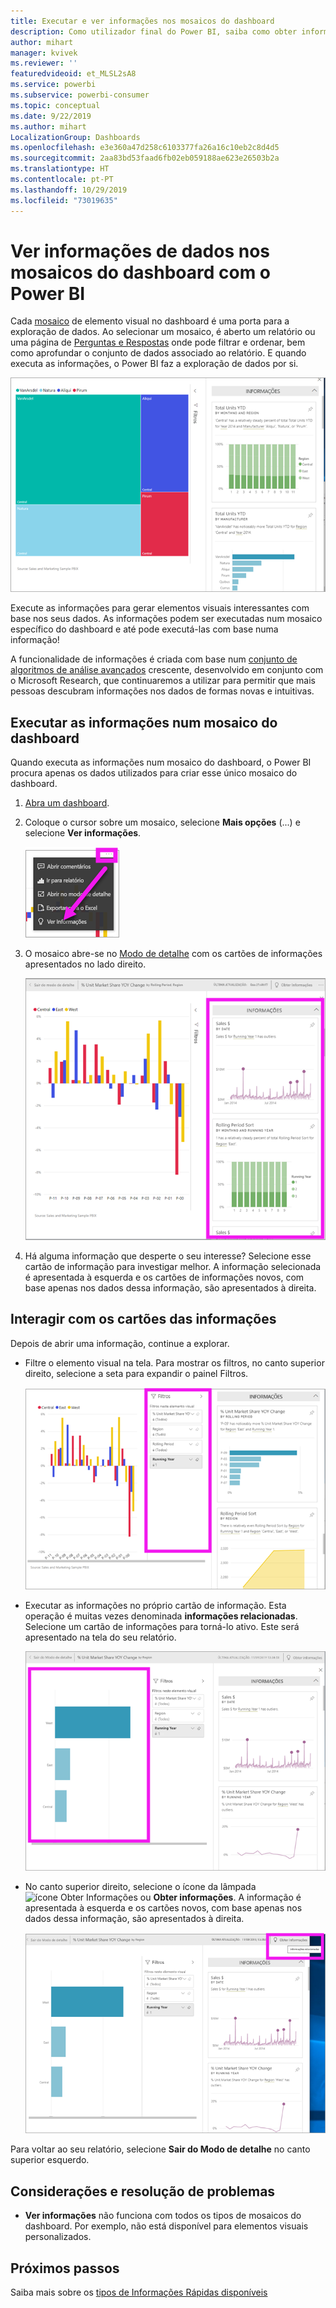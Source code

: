 ```yaml
---
title: Executar e ver informações nos mosaicos do dashboard
description: Como utilizador final do Power BI, saiba como obter informações sobre os mosaicos do dashboard.
author: mihart
manager: kvivek
ms.reviewer: ''
featuredvideoid: et_MLSL2sA8
ms.service: powerbi
ms.subservice: powerbi-consumer
ms.topic: conceptual
ms.date: 9/22/2019
ms.author: mihart
LocalizationGroup: Dashboards
ms.openlocfilehash: e3e360a47d258c6103377fa26a16c10eb2c8d4d5
ms.sourcegitcommit: 2aa83bd53faad6fb02eb059188ae623e26503b2a
ms.translationtype: HT
ms.contentlocale: pt-PT
ms.lasthandoff: 10/29/2019
ms.locfileid: "73019635"
---
```

# <a name="view-data-insights-on-dashboard-tiles-with-power-bi"></a>Ver informações de dados nos mosaicos do dashboard com o Power BI
Cada [mosaico](end-user-tiles.md) de elemento visual no dashboard é uma porta para a exploração de dados. Ao selecionar um mosaico, é aberto um relatório ou uma página de [Perguntas e Respostas](end-user-q-and-a.md) onde pode filtrar e ordenar, bem como aprofundar o conjunto de dados associado ao relatório. E quando executa as informações, o Power BI faz a exploração de dados por si.

![modo de menu de reticências](./media/end-user-insights/power-bi-insight.png)

Execute as informações para gerar elementos visuais interessantes com base nos seus dados. As informações podem ser executadas num mosaico específico do dashboard e até pode executá-las com base numa informação!

A funcionalidade de informações é criada com base num [conjunto de algoritmos de análise avançados](end-user-insight-types.md) crescente, desenvolvido em conjunto com o Microsoft Research, que continuaremos a utilizar para permitir que mais pessoas descubram informações nos dados de formas novas e intuitivas.

## <a name="run-insights-on-a-dashboard-tile"></a>Executar as informações num mosaico do dashboard
Quando executa as informações num mosaico do dashboard, o Power BI procura apenas os dados utilizados para criar esse único mosaico do dashboard. 

1. [Abra um dashboard](end-user-dashboards.md).
2. Coloque o cursor sobre um mosaico, selecione **Mais opções** (...) e selecione **Ver informações**. 

    ![modo de menu de reticências](./media/end-user-insights/power-bi-hovers.png)


3. O mosaico abre-se no [Modo de detalhe](end-user-focus.md) com os cartões de informações apresentados no lado direito.    
   
    ![Modo de detalhe](./media/end-user-insights/power-bi-insights-tile.png)    
4. Há alguma informação que desperte o seu interesse? Selecione esse cartão de informação para investigar melhor. A informação selecionada é apresentada à esquerda e os cartões de informações novos, com base apenas nos dados dessa informação, são apresentados à direita.    

 ## <a name="interact-with-the-insight-cards"></a>Interagir com os cartões das informações
Depois de abrir uma informação, continue a explorar.

   * Filtre o elemento visual na tela.  Para mostrar os filtros, no canto superior direito, selecione a seta para expandir o painel Filtros.

      ![informações e menu Filtros expandido](./media/end-user-insights/power-bi-filters.png)
   
   * Executar as informações no próprio cartão de informação. Esta operação é muitas vezes denominada **informações relacionadas**. Selecione um cartão de informações para torná-lo ativo. Este será apresentado na tela do seu relatório.
   
      ![informações e menu Filtros expandido](./media/end-user-insights/power-bi-insight-card.png)
   
   * No canto superior direito, selecione o ícone da lâmpada ![ícone Obter Informações](./media/end-user-insights/power-bi-bulb-icon.png) ou **Obter informações**. A informação é apresentada à esquerda e os cartões novos, com base apenas nos dados dessa informação, são apresentados à direita.
     
     ![barra de menus a mostrar o ícone Obter Informações](./media/end-user-insights/power-bi-related.png)
     
Para voltar ao seu relatório, selecione **Sair do Modo de detalhe** no canto superior esquerdo.

## <a name="considerations-and-troubleshooting"></a>Considerações e resolução de problemas
- **Ver informações** não funciona com todos os tipos de mosaicos do dashboard. Por exemplo, não está disponível para elementos visuais personalizados.<!--[custom visuals](end-user-custom-visuals.md)-->


## <a name="next-steps"></a>Próximos passos
Saiba mais sobre os [tipos de Informações Rápidas disponíveis](end-user-insight-types.md)

